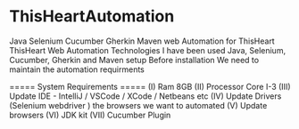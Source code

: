 # ThisHeartAutomation
Java Selenium Cucumber Gherkin Maven web Automation for ThisHeart
ThisHeart Web Automation 
Technologies I have been used 
Java, Selenium, Cucumber, Gherkin and Maven setup 
Before installation We need to maintain the automation requirments 

===== System Requirements =====
(I) Ram 8GB 
(II) Processor Core I-3 
(III) Update IDE - IntelliJ / VSCode / XCode / Netbeans etc
(IV) Update Drivers (Selenium webdriver ) the browsers we want to automated
(V) Update browsers 
(VI) JDK kit 
(VII) Cucumber Plugin 

